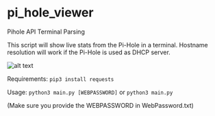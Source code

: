 # pi_hole_viewer

Pihole API Terminal Parsing

This script will show live stats from the Pi-Hole in a terminal.
Hostname resolution will work if the Pi-Hole is used as DHCP server.

![alt text](https://i.imgur.com/v828Ak1.png)

Requirements:
```pip3 install requests ```

Usage:
```python3 main.py [WEBPASSWORD]```
or
```python3 main.py ```

(Make sure you provide the WEBPASSWORD in WebPassword.txt)
    
